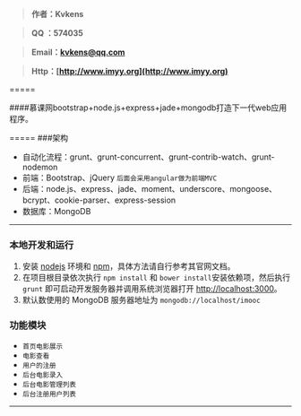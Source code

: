  > **作者：Kvkens**
 
 > **QQ  ：574035**
 
 > **Email：<kvkens@qq.com>**
 
 > **Http：[http://www.imyy.org](http://www.imyy.org)**
 
  
=====

####慕课网bootstrap+node.js+express+jade+mongodb打造下一代web应用程序。

=====
###架构
 - 自动化流程：grunt、grunt-concurrent、grunt-contrib-watch、grunt-nodemon
 - 前端：Bootstrap、jQuery  `后面会采用angular做为前端MVC`
 - 后端：node.js、express、jade、moment、underscore、mongoose、bcrypt、cookie-parser、express-session
 - 数据库：MongoDB


--------------------------
### 本地开发和运行

1. 安装 [nodejs](http://nodejs.org) 环境和 [npm](https://www.npmjs.org)，具体方法请自行参考其官网文档。
2. 在项目根目录依次执行 `npm install` 和 `bower install`安装依赖项，然后执行 `grunt` 即可启动开发服务器并调用系统浏览器打开 <http://localhost:3000>。
3. 默认数使用的 MongoDB 服务器地址为 `mongodb://localhost/imooc`

### 功能模块

 - `首页电影展示`
 - `电影查看 `
 - `用户的注册`
 - `后台电影录入`
 - `后台电影管理列表`
 - `后台注册用户列表`

--------------------------